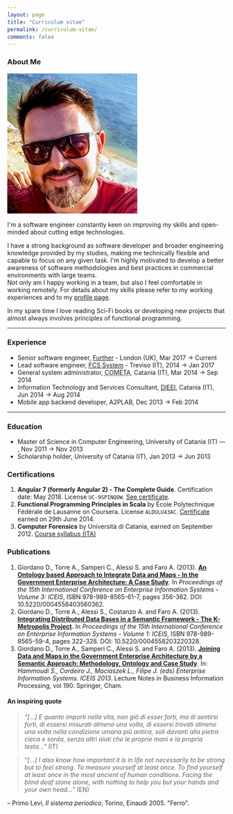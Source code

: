```yaml
---
layout: page
title: "Curriculum vitae"
permalink: /curriculum-vitae/
comments: false
---
```


### About Me

<div class="profile-picture-container">
    <img class="profile-picture" src="/assets/img/alfredo_torre.jpg">
</div>

I'm a software engineer constantly keen on improving my skills and open-minded about cutting edge technologies.

I have a strong background as software developer and broader engineering knowledge provided by my studies, making me technically flexible and capable to focus on any given task. 
I'm highly motivated to develop a better awareness of software methodologies and best practices in commercial environments with large teams.<br>
Not only am I happy working in a team, but also I feel comfortable in working remotely. For details about my skills please refer to my working experiences and to my <i class="fab fa-linkedin"></i> [ profile page](https://uk.linkedin.com/in/alfredotorre/en).

In my spare time I love reading Sci-Fi books or developing new projects that almost always involves principles of functional programming.

---

### Experience

- Senior software engineer, [Further][further] - London (UK), Mar 2017 → Current
- Lead software engineer, [FCS System][fcs] - Treviso (IT), 2014 → Jan 2017 
- General system administrator, <abbr title="Consortium for the promotion and adoption of advanced computing technologies">COMETA</abbr>, Catania (IT), Mar 2014 → Sep 2014
- Information Technology and Services Consultant, [DIEEI][DIEEI], Catania (IT), Jun 2014 → Aug 2014
- Mobile app backend developer, A2PLAB, Dec 2013 → Feb 2014

---

### Education

- Master of Science in Computer Engineering, University of Catania (IT) &mdash; [<i class="fas fa-file-alt"></i>][thesis-ppt], Nov 2011 → Nov 2013
- Scholarship holder, University of Catania (IT), Jan 2013 → Jun 2013

### Certifications

1. **Angular 7 (formerly Angular 2) - The Complete Guide**. Certification date: May 2018. License `UC-9SPINQOW`. [See certificate][angular-certificate].
2. **Functional Programming Principles in Scala** by École Polytechnique Fédérale de Lausanne on Coursera. License `ALDULU43AC`. [Certificate][scala-certificate] earned on 29th June 2014.
3. **Computer Forensics** by Universit&agrave; di Catania, earned on September 2012. [Course syllabus (ITA)][computer-forensics]

### Publications

1. Giordano D., Torre A., Samperi C., Alessi S. and Faro A. (2013). [**An Ontology based Approach to Integrate Data and Maps - In the Government Enterprise Architecture: A Case Study**][pub1]. In *Proceedings of the 15th International Conference on Enterprise Information Systems - Volume 3: ICEIS*, ISBN 978-989-8565-61-7, pages 356-362. DOI: 10.5220/0004558403560362.
2. Giordano D., Torre A., Alessi S., Costanzo A. and Faro A. (2013). [**Integrating Distributed Data Bases in a Semantic Framework - The K-Metropolis Project**][pub2]. In *Proceedings of the 15th International Conference on Enterprise Information Systems - Volume 1: ICEIS*, ISBN 978-989-8565-59-4, pages 322-328. DOI: 10.5220/0004558203220328.
3. Giordano D., Torre A., Samperi C., Alessi S. and Faro A. (2013). [**Joining Data and Maps in the Government Enterprise Architecture by a Semantic Approach: Methodology, Ontology and Case Study**][pub3]. In: *Hammoudi S., Cordeiro J., Maciaszek L., Filipe J. (eds) Enterprise Information Systems. ICEIS 2013*. Lecture Notes in Business Information Processing, vol 190. Springer, Cham.

#### An inspiring quote

> *"[...] E quanto importi nella vita, non già di esser forti, ma di sentirsi forti, di essersi misurati almeno una volta, di essersi trovati almeno una volta nella condizione umana più antica, soli davanti alla pietra cieca e sorda, senza altri aiuti che le proprie mani e la propria testa…"* (IT)

>  *"[...] I also know how important it is in life not necessarily to be strong but to feel strong. To measure yourself at least once. To find yourself at least once in the most ancient of human conditions. Facing the blind deaf stone alone, with nothing to help you but your hands and your own head…"* (EN)

&ndash; Primo Levi, _Il sistema periodico_, Torino, Einaudi 2005. "Ferro".

[pub1]: http://www.scitepress.org/DigitalLibrary/PublicationsDetail.aspx?ID=CccYZBTmc8E%3d
[pub2]: http://www.scitepress.org/PublicationsDetail.aspx?ID=miXBzCLi2To=&t=1
[pub3]: https://link.springer.com/chapter/10.1007/978-3-319-09492-2_30#citeas
[angular-certificate]: https://www.udemy.com/certificate/UC-9SPINQOW/
[scala-certificate]: https://www.coursera.org/account/accomplishments/verify/ALDULU43AC
[computer-forensics]: http://www.dmi.unict.it/~battiato/CF1112/CF1112.html
[DIEEI]: http://www.dieei.unict.it/en
[further]: https://www.go-further.co
[fcs]: https://www.fcssystem.com
[thesis-ppt]: https://www.slideshare.net/alfredotorre1/presentation-28760482
